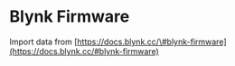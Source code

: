 # Blynk Firmware

Import data from [https://docs.blynk.cc/\#blynk-firmware](https://docs.blynk.cc/#blynk-firmware)

